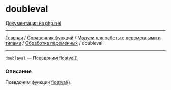 # doubleval

[Документация на php.net](https://www.php.net/manual/ru/function.doubleval.php)

---

[Главная](../../../../../README.md) / [Справочник функций](../../../../funcref.md) /
[Модули для работы с переменными и типами](../../../vartype.md) /
[Обработка переменных](../../var.md) / doubleval

---

`doubleval` — Псевдоним [floatval()](./floatval.md)

### Описание

Псевдоним функции [floatval()](./floatval.md).
